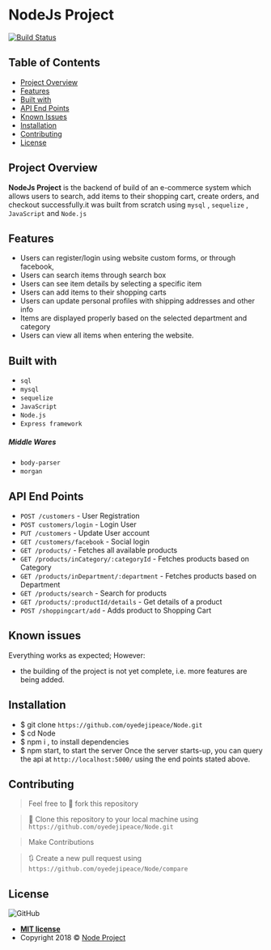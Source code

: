 # NodeJs Project

[![Build Status](https://travis-ci.com/oyedejipeace/Node.svg?token=C7qrnLuS7xqsUSoZ57Au&branch=develop)](https://travis-ci.com/oyedejipeace/Node)


## Table of Contents

* [Project Overview](#Project-Overview)
* [Features](#Features)
* [Built with](#built-with)
* [API End Points](#API-End-Points)
* [Known Issues](#Known-issues)
* [Installation](#Installation)
* [Contributing](#contributing)
* [License](#License)

## Project Overview
**NodeJs Project** is the backend of build of an e-commerce system which allows users to search, add items to their shopping cart, create orders, and checkout successfully.it was built from scratch using `mysql` , `sequelize` , `JavaScript` and `Node.js`

## Features

- Users can register/login using website custom forms, or through facebook,
- Users can search items through search box
- Users can see item details by selecting a specific item
- Users can add items to their shopping carts
- Users can update personal profiles with shipping addresses and other info
- Items are displayed properly based on the selected department and category
- Users can view all items when entering the website.


## Built with
- `sql`
- `mysql`
- `sequelize`
- `JavaScript`
- `Node.js`
- `Express framework`

##### Middle Wares
- `body-parser`
- `morgan`

## API End Points
- `POST /customers`                          -   User Registration
- `POST customers/login`                     -   Login User
- `PUT /customers`                           -   Update User account
- `GET /customers/facebook`                  -   Social login
- `GET /products/`                           -   Fetches all available products
- `GET /products/inCategory/:categoryId`     -   Fetches products based on Category
- `GET /products/inDepartment/:department`   -   Fetches products based on Department
- `GET /products/search`                     -   Search for products
- `GET /products/:productId/details`        -   Get details of a product
- `POST /shoppingcart/add`               -   Adds product to Shopping Cart

 
 ## Known issues
Everything works as expected; However:
- the building of the project is not yet complete, i.e. more features are being added.


## Installation
- $ git clone `https://github.com/oyedejipeace/Node.git`
- $ cd Node
- $ npm i , to install dependencies
- $ npm start, to start the server
Once the server starts-up, you can query the api at `http://localhost:5000/` using the end points stated above.

## Contributing
>  Feel free to 🍴 fork this repository

>  👯 Clone this repository to your local machine using `https://github.com/oyedejipeace/Node.git`

> Make Contributions

> 🔃 Create a new pull request using `https://github.com/oyedejipeace/Node/compare`

## License
![GitHub](https://img.shields.io/github/license/mashape/apistatus.svg)

- **[MIT license](https://oyedejipeace.github.io/Node/LICENSE.md)**
- Copyright 2018 © <a href="https://github.com/oyedejipeace/Node" target="_blank">Node Project</a>

